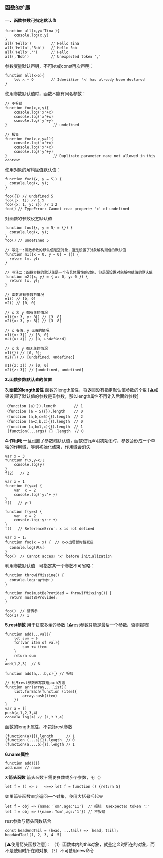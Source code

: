 ### 函数的扩展
####  一、函数参数可指定默认值
```
function all(x,y='Tina'){
    console.log(x,y)
}
all('Hello')         // Hello Tina
all('Hello','Bob')   // Hello Bob
all('Hello','')      // Hello
all(,'Bob')          // Unexpected token ','
```

参数变量默认声明，不可let或const再次声明：
```
function all(x=5){
    let x = 9        // Identifier 'x' has already been declared
}
```

使用参数默认值时，函数不能有同名参数：
```
// 不报错
function foo(x,x,y){
    console.log('x'+x)
    console.log('x'+x)
    console.log('y'+y)
}                     // undefined

// 报错
function foo(x,x,y=1){
    console.log('x'+x)
    console.log('x'+x)
    console.log('y'+y)
}                     // Duplicate parameter name not allowed in this context
```

使用对象的解构赋值默认值：
```
function foo({x, y = 5}) {
  console.log(x, y);
}

foo({}) // undefined 5
foo({x: 1}) // 1 5
foo({x: 1, y: 2}) // 1 2
foo() // TypeError: Cannot read property 'x' of undefined
```

对函数的参数设定默认值：
```
function foo({x, y = 5} = {}) {
  console.log(x, y);
}
foo() // undefined 5
```

```
// 写法一:函数参数的默认值是空对象，但是设置了对象解构赋值的默认值
function m1({x = 0, y = 0} = {}) {
  return [x, y];
}

// 写法二：函数参数的默认值是一个有具体属性的对象，但是没设置对象解构赋值的默认值
function m2({x, y} = { x: 0, y: 0 }) {
  return [x, y];
}

// 函数没有参数的情况
m1() // [0, 0]
m2() // [0, 0]

// x 和 y 都有值的情况
m1({x: 3, y: 8}) // [3, 8]
m2({x: 3, y: 8}) // [3, 8]

// x 有值，y 无值的情况
m1({x: 3}) // [3, 0]
m2({x: 3}) // [3, undefined]

// x 和 y 都无值的情况
m1({}) // [0, 0];
m2({}) // [undefined, undefined]

m1({z: 3}) // [0, 0]
m2({z: 3}) // [undefined, undefined]
```

**2.函数参数默认值的位置**

**3.函数的length属性**
函数的length属性，将返回没有指定默认值参数的个数
[⚠️如果设置了默认值的参数是首参数，那么length属性不再计入后面的参数]
```
（function (a){}).length        // 1
（function (a = 5){}).length    // 0
（function (a,b,c=5){}).length  // 2
（function (a=2,b,c){}).length  // 0
（function (a,b=1,c){}).length  // 1
 (function(...args) {}).length  // 0
```

**4.作用域**
一旦设置了参数的默认值，函数进行声明初始化时，参数会形成一个单独的作用域，等到初始化结束，作用域会消失
```
var x = 3
function f(x,y=x){
    console.log(y)
}
f(2)   // 2

var x = 1
function f(y=x) {
    var  x = 2
    console.log('y:'+ y)
}
f()   // y:1

function f(y=x) {
    var  x = 2
    console.log('y:'+ y)
}
f()   // ReferenceError: x is not defined

var x = 1;
function foo(x = x) {  // x=x出现暂时性死区
  console.log(进入)
}
foo()  // Cannot access 'x' before initialization
```
利用参数默认值，可指定某一个参数不可省略：
```
function throwIfMissing() {
  console.log('请传参')
}

function foo(mustBeProvided = throwIfMissing()) {
  return mustBeProvided;
}

foo()  // 请传参
foo(1) // 1
```
**5.rest参数**
用于获取多余的参数
[⚠️rest参数只能是最后一个参数，否则报错]
```
function add(...val){
    let sum = 0
    for(var item of val){
        sum += item
    }
    return sum
}
add(1,2,3)  // 6

function add(a,...b,c){} // 报错

// 利用rest参数改写数组push方法
function arr(array,...list){
    list.forEach(function (item){
        array.push(item)
    })
}
var a = []
push(a,1,2,3,4)
console.log(a) // [1,2,3,4]
```
函数的length属性，不包括rest参数
```
(function(a){}).length      // 1
(function (...a){}).length  // 0
(function(a,...b){}).length // 1
```

**6.name属性**
```
function add(){}
add.name // name
```

**7.箭头函数**
箭头函数不需要参数或多个参数，用（）
```
let f = () => 5   <==> let f = function () {return 5}
```
如果箭头函数直接返回一个对象，使用大括号括起来
```
let f = obj => {name:'Tom',age:'11'}  // 报错  Unexpected token ':'
let f = obj => ({name:'Tom',age:'1'}) // 不报错
```
rest参数与箭头函数结合
```
const headAndTail = (head, ...tail) => [head, tail];
headAndTail(1, 2, 3, 4, 5)
```
[⚠️使用箭头函数注意]：
（1）函数体内的this对象，就是定义时所在的对象，而不是使用时所在的对象
（2）不可使用new命令

